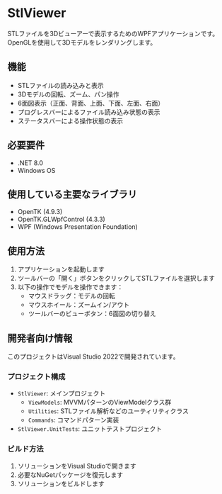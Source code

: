 # StlViewer

STLファイルを3Dビューアーで表示するためのWPFアプリケーションです。OpenGLを使用して3Dモデルをレンダリングします。

## 機能

- STLファイルの読み込みと表示
- 3Dモデルの回転、ズーム、パン操作
- 6面図表示（正面、背面、上面、下面、左面、右面）
- プログレスバーによるファイル読み込み状態の表示
- ステータスバーによる操作状態の表示

## 必要要件

- .NET 8.0
- Windows OS

## 使用している主要なライブラリ

- OpenTK (4.9.3)
- OpenTK.GLWpfControl (4.3.3)
- WPF (Windows Presentation Foundation)

## 使用方法

1. アプリケーションを起動します
2. ツールバーの「開く」ボタンをクリックしてSTLファイルを選択します
3. 以下の操作でモデルを操作できます：
   - マウスドラッグ：モデルの回転
   - マウスホイール：ズームイン/アウト
   - ツールバーのビューボタン：6面図の切り替え

## 開発者向け情報

このプロジェクトはVisual Studio 2022で開発されています。

### プロジェクト構成

- `StlViewer`: メインプロジェクト
  - `ViewModels`: MVVMパターンのViewModelクラス群
  - `Utilities`: STLファイル解析などのユーティリティクラス
  - `Commands`: コマンドパターン実装
- `StlViewer.UnitTests`: ユニットテストプロジェクト

### ビルド方法

1. ソリューションをVisual Studioで開きます
2. 必要なNuGetパッケージを復元します
3. ソリューションをビルドします
